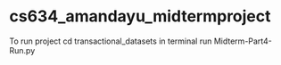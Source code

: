 # cs634_amandayu_midtermproject

To run project 
cd transactional_datasets in terminal 
run Midterm-Part4-Run.py

